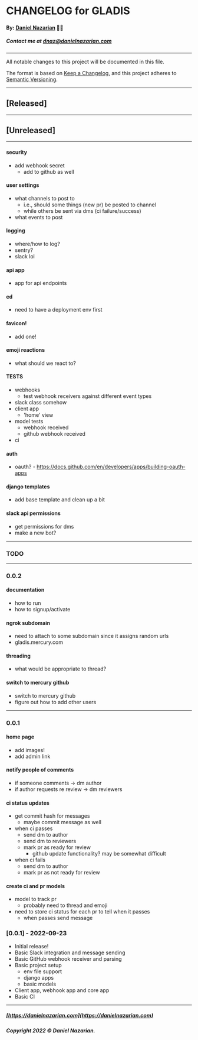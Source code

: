 # CHANGELOG for GLADIS
#### By: [Daniel Nazarian](https://danielnazarian) 🐧👹
##### Contact me at <dnaz@danielnazarian.com>

-------------------------------------------------------

All notable changes to this project will be documented in this file.

The format is based on [Keep a Changelog](https://keepachangelog.com/en/1.0.0/),
and this project adheres to [Semantic Versioning](https://semver.org/spec/v2.0.0.html).


-------------------------------------------------------

## [Released]



-------------------------------------------------------

## [Unreleased]

-----

#### security
- add webhook secret
    - add to github as well


#### user settings
- what channels to post to
    - i.e., should some things (new pr) be posted to channel
    - while others be sent via dms (ci failure/success)
- what events to post


#### logging
- where/how to log?
- sentry?
- slack lol


#### api app
- app for api endpoints


#### cd
- need to have a deployment env first


#### favicon!
- add one!


#### emoji reactions
- what should we react to?


#### TESTS
- webhooks
    - test webhook receivers against different event types
- slack class somehow
- client app
    - 'home' view
- model tests
    - webhook received
    - github webhook received
- ci


#### auth
- oauth? - https://docs.github.com/en/developers/apps/building-oauth-apps


#### django templates
- add base template and clean up a bit


#### slack api permissions
- get permissions for dms
- make a new bot?


-------------------------------------------------------
### TODO
----
### 0.0.2

#### documentation
- how to run
- how to signup/activate


#### ngrok subdomain
- need to attach to some subdomain since it assigns random urls
- gladis.mercury.com


#### threading
- what would be appropriate to thread?


#### switch to mercury github
- switch to mercury github
- figure out how to add other users


----
### 0.0.1


#### home page
- add images!
- add admin link


#### notify people of comments
- if someone comments -> dm author
- if author requests re review -> dm reviewers


#### ci status updates
- get commit hash for messages
    - maybe commit message as well
- when ci passes
    - send dm to author
    - send dm to reviewers
    - mark pr as ready for review
        - github update functionality? may be somewhat difficult
- when ci fails
    - send dm to author
    - mark pr as not ready for review
    

#### create ci and pr models
- model to track pr
    - probably need to thread and emoji
- need to store ci status for each pr to tell when it passes
    - when passes send message


### [0.0.1] - 2022-09-23
- Initial release!
- Basic Slack integration and message sending
- Basic GitHub webhook receiver and parsing
- Basic project setup
    - env file support
    - django apps
    - basic models
- Client app, webhook app and core app
- Basic CI

-------------------------------------------------------

##### [https://danielnazarian.com](https://danielnazarian.com)
##### Copyright 2022 © Daniel Nazarian.